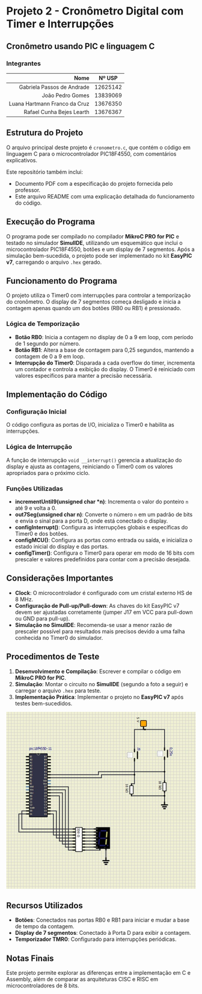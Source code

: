 # Projeto 2 - Cronômetro Digital com Timer e Interrupções

## Cronômetro usando PIC e linguagem C

### Integrantes
|                          Nome | Nº USP   |
|------------------------------:|----------|
|    Gabriela Passos de Andrade | 12625142 |
|              João Pedro Gomes | 13839069 |
| Luana Hartmann Franco da Cruz | 13676350 |
|     Rafael Cunha Bejes Learth | 13676367 |

## Estrutura do Projeto
O arquivo principal deste projeto é `cronometro.c`, que contém o código em linguagem C para o microcontrolador PIC18F4550, com comentários explicativos.

Este repositório também inclui:
- Documento PDF com a especificação do projeto fornecida pelo professor.
- Este arquivo README com uma explicação detalhada do funcionamento do código.

## Execução do Programa
O programa pode ser compilado no compilador **MikroC PRO for PIC** e testado no simulador **SimulIDE**, utilizando um esquemático que inclui o microcontrolador PIC18F4550, botões e um display de 7 segmentos. Após a simulação bem-sucedida, o projeto pode ser implementado no kit **EasyPIC v7**, carregando o arquivo `.hex` gerado.

## Funcionamento do Programa
O projeto utiliza o Timer0 com interrupções para controlar a temporização do cronômetro. O display de 7 segmentos começa desligado e inicia a contagem apenas quando um dos botões (RB0 ou RB1) é pressionado.

### Lógica de Temporização
- **Botão RB0**: Inicia a contagem no display de 0 a 9 em loop, com período de 1 segundo por número.
- **Botão RB1**: Altera a base de contagem para 0,25 segundos, mantendo a contagem de 0 a 9 em loop.
- **Interrupção do Timer0**: Disparada a cada overflow do timer, incrementa um contador e controla a exibição do display. O Timer0 é reiniciado com valores específicos para manter a precisão necessária.

## Implementação do Código

### Configuração Inicial
O código configura as portas de I/O, inicializa o Timer0 e habilita as interrupções.

### Lógica de Interrupção
A função de interrupção `void __interrupt()` gerencia a atualização do display e ajusta as contagens, reiniciando o Timer0 com os valores apropriados para o próximo ciclo.

### Funções Utilizadas
- **incrementUntil9(unsigned char *n)**: Incrementa o valor do ponteiro `n` até 9 e volta a 0.
- **out7Seg(unsigned char n)**: Converte o número `n` em um padrão de bits e envia o sinal para a porta D, onde está conectado o display.
- **configInterrupt()**: Configura as interrupções globais e específicas do Timer0 e dos botões.
- **configMCU()**: Configura as portas como entrada ou saída, e inicializa o estado inicial do display e das portas.
- **configTimer()**: Configura o Timer0 para operar em modo de 16 bits com prescaler e valores predefinidos para contar com a precisão desejada.


## Considerações Importantes
- **Clock**: O microcontrolador é configurado com um cristal externo HS de 8 MHz.
- **Configuração de Pull-up/Pull-down**: As chaves do kit EasyPIC v7 devem ser ajustadas corretamente (jumper J17 em VCC para pull-down ou GND para pull-up).
- **Simulação no SimulIDE**: Recomenda-se usar a menor razão de prescaler possível para resultados mais precisos devido a uma falha conhecida no Timer0 do simulador.

## Procedimentos de Teste
1. **Desenvolvimento e Compilação**: Escrever e compilar o código em **MikroC PRO for PIC**.
2. **Simulação**: Montar o circuito no **SimulIDE** (segundo a foto a seguir) e carregar o arquivo `.hex` para teste.
3. **Implementação Prática**: Implementar o projeto no **EasyPIC v7** após testes bem-sucedidos.

![Diagrama do Circuito no SimulIDE](circuito_simulide.jpeg)

## Recursos Utilizados
- **Botões**: Conectados nas portas RB0 e RB1 para iniciar e mudar a base de tempo da contagem.
- **Display de 7 segmentos**: Conectado à Porta D para exibir a contagem.
- **Temporizador TMR0**: Configurado para interrupções periódicas.

## Notas Finais
Este projeto permite explorar as diferenças entre a implementação em C e Assembly, além de comparar as arquiteturas CISC e RISC em microcontroladores de 8 bits.
